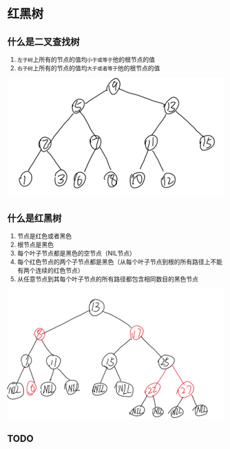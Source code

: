 # 红黑树

## 什么是二叉查找树

1. `左子树`上所有的节点的值均`小于或等于`他的根节点的值
2. `右子树`上所有的节点的值均`大于或者等于`他的根节点的值

![title](https://raw.githubusercontent.com/lllpla/img/master/gitnote/2020/04/10/1586529867840-1586529867843.png)

## 什么是红黑树
1. 节点是红色或者黑色
2. 根节点是黑色
3. 每个叶子节点都是黑色的空节点（NIL节点）
4. 每个红色节点的两个子节点都是黑色（从每个叶子节点到根的所有路径上不能有两个连续的红色节点）
5. 从任意节点到其每个叶子节点的所有路径都包含相同数目的黑色节点

![title](https://raw.githubusercontent.com/lllpla/img/master/gitnote/2020/04/10/1586530030733-1586530030737.png)

##  TODO
